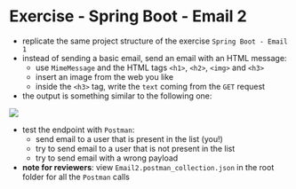 # Exercise - Spring Boot - Email 2
* replicate the same project structure of the exercise `Spring Boot - Email 1`
* instead of sending a basic email, send an email with an HTML message:
    * use `MimeMessage` and the HTML tags `<h1>`, `<h2>`, `<img>` and `<h3>`
    * insert an image from the web you like
    * inside the `<h3>` tag, write the `text` coming from the `GET` request
* the output is something similar to the following one:

![](output.PNG)

* test the endpoint with `Postman`:
    * send email to a user that is present in the list (you!)
    * try to send email to a user that is not present in the list
    * try to send email with a wrong payload
* **note for reviewers**: view `Email2.postman_collection.json` in the root folder for all the `Postman` calls
